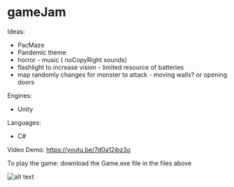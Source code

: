 # gameJam
Ideas:
* PacMaze
* Pandemic theme
* horror - music ( noCopyRight sounds) 
* flashlight to increase vision - limited resource of batteries
* map randomly changes for monster to attack - moving walls? or opening doors

Engines:
* Unity

Languages:
* C#

Video Demo:
https://youtu.be/7d0a12jbz3o

To play the game: 
download the Game.exe file in the files above

![alt text](https://raw.githubusercontent.com/kimieta/gameJam/branch/path/to/Scene1.png)
